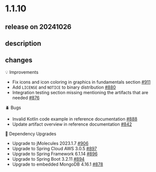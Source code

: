 # 1.1.10

## release on 20241026
## description
## changes
💡 Improvements

* Fix icons and icon coloring in graphics in fundamentals section <a href="https://github.com/spring-projects/spring-modulith/issues/911" data-hovercard-type="issue" data-hovercard-url="/spring-projects/spring-modulith/issues/911/hovercard">#911</a>
* Add <code>LICENSE</code> and <code>NOTICE</code> to binary distribution <a href="https://github.com/spring-projects/spring-modulith/issues/880" data-hovercard-type="issue" data-hovercard-url="/spring-projects/spring-modulith/issues/880/hovercard">#880</a>
* Integration testing section missing mentioning the artifacts that are needed <a href="https://github.com/spring-projects/spring-modulith/issues/876" data-hovercard-type="issue" data-hovercard-url="/spring-projects/spring-modulith/issues/876/hovercard">#876</a>

🪲 Bugs

* Invalid Kotlin code example in reference documentation <a href="https://github.com/spring-projects/spring-modulith/issues/888" data-hovercard-type="issue" data-hovercard-url="/spring-projects/spring-modulith/issues/888/hovercard">#888</a>
* Update artifact overview in reference documentation <a href="https://github.com/spring-projects/spring-modulith/issues/842" data-hovercard-type="issue" data-hovercard-url="/spring-projects/spring-modulith/issues/842/hovercard">#842</a>

🔨 Dependency Upgrades

* Upgrade to jMolecules 2023.1.7 <a href="https://github.com/spring-projects/spring-modulith/issues/906" data-hovercard-type="issue" data-hovercard-url="/spring-projects/spring-modulith/issues/906/hovercard">#906</a>
* Upgrade to Spring Cloud AWS 3.0.5 <a href="https://github.com/spring-projects/spring-modulith/issues/897" data-hovercard-type="issue" data-hovercard-url="/spring-projects/spring-modulith/issues/897/hovercard">#897</a>
* Upgrade to Spring Framework 6.1.14 <a href="https://github.com/spring-projects/spring-modulith/issues/896" data-hovercard-type="issue" data-hovercard-url="/spring-projects/spring-modulith/issues/896/hovercard">#896</a>
* Upgrade to Spring Boot 3.2.11 <a href="https://github.com/spring-projects/spring-modulith/issues/894" data-hovercard-type="issue" data-hovercard-url="/spring-projects/spring-modulith/issues/894/hovercard">#894</a>
* Upgrade to embedded MongoDB 4.16.1 <a href="https://github.com/spring-projects/spring-modulith/issues/878" data-hovercard-type="issue" data-hovercard-url="/spring-projects/spring-modulith/issues/878/hovercard">#878</a>

